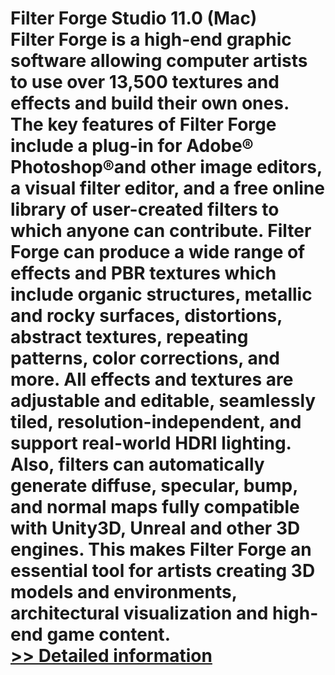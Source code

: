 # Filter Forge Studio 11.0 (Mac)<br />Filter Forge is a high-end graphic software allowing computer artists to use over 13,500 textures and effects and build their own ones. The key features of Filter Forge include a plug-in for Adobe® Photoshop®and other image editors, a visual filter editor, and a free online library of user-created filters to which anyone can contribute. Filter Forge can produce a wide range of effects and PBR textures which include organic structures, metallic and rocky surfaces, distortions, abstract textures, repeating patterns, color corrections, and more. All effects and textures are adjustable and editable, seamlessly tiled, resolution-independent, and support real-world HDRI lighting. Also, filters can automatically generate diffuse, specular, bump, and normal maps fully compatible with Unity3D, Unreal and other 3D engines. This makes Filter Forge an essential tool for artists creating 3D models and environments, architectural visualization and high-end game content.<br />[>> Detailed information](https://secure.shareit.com/shareit/product.html?productid=301015535&affiliateid=200057808)